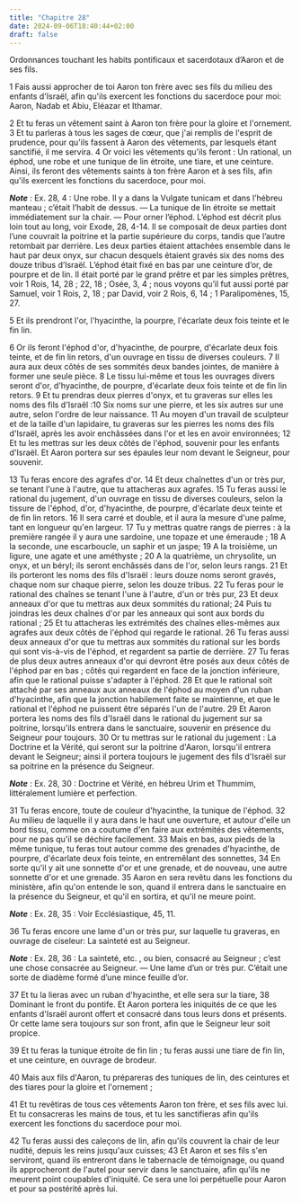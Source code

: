 ```yaml
---
title: "Chapitre 28"
date: 2024-09-06T18:40:44+02:00
draft: false
---
```



Ordonnances touchant les habits pontificaux et sacerdotaux d’Aaron et de ses fils.


1 Fais aussi approcher de toi Aaron ton frère avec ses fils du milieu des enfants d'Israël, afin qu'ils exercent les fonctions du sacerdoce pour moi: Aaron, Nadab et Abiu, Eléazar et Ithamar.


2 Et tu feras un vêtement saint à Aaron ton frère pour la gloire et l'ornement. 3 Et tu parleras à tous les sages de cœur, que j'ai remplis de l'esprit de prudence, pour qu'ils fassent à Aaron des vêtements, par lesquels étant sanctifié, il me servira. 4 Or voici les vêtements qu'ils feront : Un rational, un éphod, une robe et une tunique de lin étroite, une tiare, et une ceinture. Ainsi, ils feront des vêtements saints à ton frère Aaron et à ses fils, afin qu'ils exercent les fonctions du sacerdoce, pour moi.

***Note*** :  Ex. 28, 4 : Une robe. Il y a dans la Vulgate tunicam et dans l’hébreu manteau ; c’était l’habit de dessus. ― La tunique de lin étroite se mettait immédiatement sur la chair. ― Pour orner l’éphod. L’éphod est décrit plus loin tout au long, voir Exode, 28, 4-14. Il se composait de deux parties dont l’une couvrait la poitrine et la partie supérieure du corps, tandis que l’autre retombait par derrière. Les deux parties étaient attachées ensemble dans le haut par deux onyx, sur chacun desquels étaient gravés six des noms des douze tribus d’Israël. L’éphod était fixé en bas par une ceinture d’or, de pourpre et de lin. Il était porté par le grand prêtre et par les simples prêtres, voir 1 Rois, 14, 28 ; 22, 18 ; Osée, 3, 4 ; nous voyons qu’il fut aussi porté par Samuel, voir 1 Rois, 2, 18 ; par David, voir 2 Rois, 6, 14 ; 1 Paralipomènes, 15, 27.

5 Et ils prendront l'or, l'hyacinthe, la pourpre, l'écarlate deux fois teinte et le fin lin.


6 Or ils feront l'éphod d'or, d'hyacinthe, de pourpre, d'écarlate deux fois teinte, et de fin lin retors, d'un ouvrage en tissu de diverses couleurs. 7 Il aura aux deux côtés de ses sommités deux bandes jointes, de manière à former une seule pièce. 8 Le tissu lui-même et tous les ouvrages divers seront d'or, d'hyacinthe, de pourpre, d'écarlate deux fois teinte et de fin lin retors. 9 Et tu prendras deux pierres d'onyx, et tu graveras sur elles les noms des fils d'Israël :10 Six noms sur une pierre, et les six autres sur une autre, selon l'ordre de leur naissance. 11 Au moyen d'un travail de sculpteur et de la taille d'un lapidaire, tu graveras sur les pierres les noms des fils d'Israël, après les avoir enchâssées dans l'or et les en avoir environnées; 12 Et tu les mettras sur les deux côtés de l'éphod, souvenir pour les enfants d'Israël. Et Aaron portera sur ses épaules leur nom devant le Seigneur, pour souvenir.


13 Tu feras encore des agrafes d'or. 14 Et deux chaînettes d'un or très pur, se tenant l'une à l'autre, que tu attacheras aux agrafes. 15 Tu feras aussi le rational du jugement, d'un ouvrage en tissu de diverses couleurs, selon la tissure de l'éphod, d'or, d'hyacinthe, de pourpre, d'écarlate deux teinte et de fin lin retors. 16 Il sera carré et double, et il aura la mesure d'une palme, tant en longueur qu'en largeur. 17 Tu y mettras quatre rangs de pierres : à la première rangée il y aura une sardoine, une topaze et une émeraude ; 18 A la seconde, une escarboucle, un saphir et un jaspe; 19 A la troisième, un ligure, une agate et une améthyste ; 20 A la quatrième, un chrysolite, un onyx, et un béryl; ils seront enchâssés dans de l'or, selon leurs rangs. 21 Et ils porteront les noms des fils d'Israël : leurs douze noms seront gravés, chaque nom sur chaque pierre, selon les douze tribus. 22 Tu feras pour le rational des chaînes se tenant l'une à l'autre, d'un or très pur, 23 Et deux anneaux d'or que tu mettras aux deux
sommités du rational; 24 Puis tu joindras les deux chaînes d'or par les anneaux qui sont aux bords du rational ; 25 Et tu attacheras les extrémités des chaînes elles-mêmes aux agrafes aux deux côtés de l'éphod qui regarde le rational. 26 Tu feras aussi deux anneaux d'or que tu mettras aux sommités du rational sur les bords qui sont vis-à-vis de l'éphod, et regardent sa partie de derrière. 27 Tu feras de plus deux autres anneaux d'or qui devront être posés aux deux côtés de l'éphod par en bas ; côtés qui regardent en face de la jonction inférieure, afin que le rational puisse s'adapter à l'éphod. 28 Et que le rational soit attaché par ses anneaux aux anneaux de l'éphod au moyen d'un ruban d'hyacinthe, afin que la jonction habilement faite se maintienne, et que le rational et l'éphod ne puissent être séparés l'un de l'autre. 29 Et Aaron portera les noms des fils d'Israël dans le rational du jugement sur sa poitrine, lorsqu'ils entrera dans le sanctuaire, souvenir en présence du Seigneur pour toujours. 30 Or tu
mettras sur le rational du jugement : La Doctrine et la Vérité, qui seront sur la poitrine d'Aaron, lorsqu'il entrera devant le Seigneur; ainsi il portera toujours le jugement des fils d'Israël sur sa poitrine en la présence du Seigneur.

***Note*** :  Ex. 28, 30 : Doctrine et Vérité, en hébreu Urim et Thummim, littéralement lumière et perfection.


31 Tu feras encore, toute de couleur d'hyacinthe, la tunique de l'éphod. 32 Au milieu de laquelle il y aura dans le haut une ouverture, et autour d'elle un bord tissu, comme on a coutume d'en faire aux extrémités des vêtements, pour ne pas qu'il se déchire facilement. 33 Mais en bas, aux pieds de la même tunique, tu feras tout autour comme des grenades d'hyacinthe, de pourpre, d'écarlate deux fois teinte, en entremêlant des sonnettes, 34 En sorte qu'il y ait une sonnette d'or et une grenade, et de nouveau, une autre sonnette d'or et une grenade. 35 Aaron en sera revêtu dans les fonctions du ministère, afin qu'on entende le son, quand il entrera dans le sanctuaire en la présence du Seigneur, et qu'il en sortira, et qu'il ne meure point.

***Note*** :  Ex. 28, 35 : Voir Ecclésiastique, 45, 11.


36 Tu feras encore une lame d'un or très pur, sur laquelle tu graveras, en ouvrage de ciseleur: La sainteté est au Seigneur.

***Note*** :  Ex. 28, 36 : La sainteté, etc. , ou bien, consacré au Seigneur ; c’est une chose consacrée au Seigneur. ― Une lame d’un or très pur. C’était une sorte de diadème formé d’une mince feuille d’or.

37 Et tu la lieras avec un ruban d'hyacinthe, et elle sera sur la tiare, 38 Dominant le front du pontife. Et Aaron portera les iniquités de ce que les enfants d'Israël auront offert et consacré dans tous leurs dons et présents. Or cette lame sera toujours sur son front, afin que le Seigneur leur soit propice.


39 Et tu feras la tunique étroite de fin lin ; tu feras aussi une tiare de fin lin, et une ceinture, en ouvrage de brodeur.


40 Mais aux fils d'Aaron, tu prépareras des tuniques de lin, des ceintures et des tiares pour la gloire et l'ornement ;


41 Et tu revêtiras de tous ces vêtements Aaron ton frère, et ses fils avec lui. Et tu consacreras les mains de tous, et tu les sanctifieras afin qu'ils exercent les fonctions du sacerdoce pour moi.


42 Tu feras aussi des caleçons de lin, afin qu'ils couvrent la chair de leur nudité, depuis les reins jusqu'aux cuisses; 43 Et Aaron et ses fils s'en serviront, quand ils entreront dans le tabernacle de témoignage, ou quand ils approcheront de l'autel pour servir dans le sanctuaire, afin qu'ils ne meurent point coupables d'iniquité. Ce sera une loi perpétuelle pour Aaron et pour sa postérité après lui.


